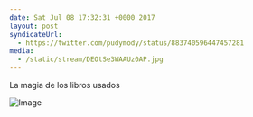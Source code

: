 ```yaml
---
date: Sat Jul 08 17:32:31 +0000 2017
layout: post
syndicateUrl:
  - https://twitter.com/pudymody/status/883740596447457281
media:
  - /static/stream/DEOtSe3WAAUz0AP.jpg
---
```

La magia de los libros usados 

![Image](/static/stream/DEOtSe3WAAUz0AP.jpg)